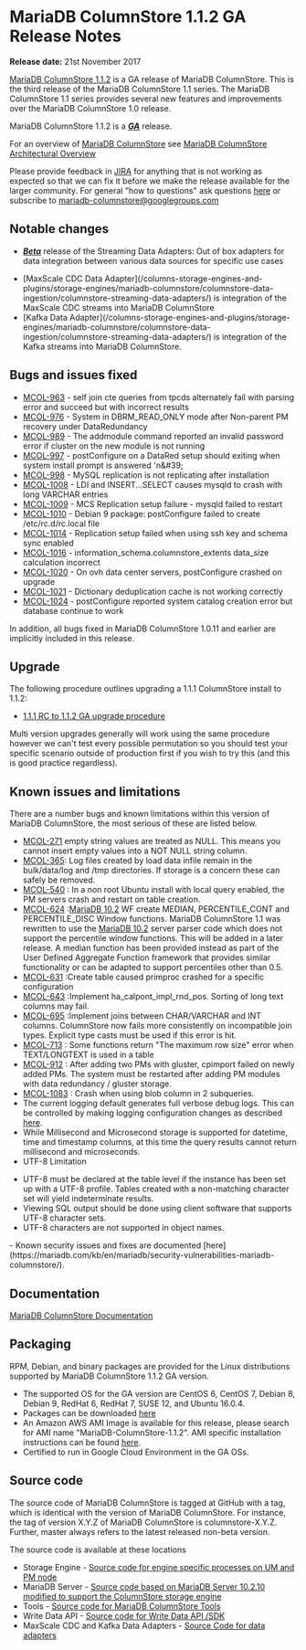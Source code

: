 # MariaDB ColumnStore 1.1.2 GA Release Notes

<strong>Release date:</strong> 21st November 2017

[MariaDB ColumnStore 1.1.2](/columns-storage-engines-and-plugins/storage-engines/mariadb-columnstore/) is a GA release of MariaDB ColumnStore. This is the third release of the MariaDB ColumnStore 1.1 series. The MariaDB ColumnStore 1.1 series  provides several new features and improvements over the MariaDB ColumnStore 1.0 release.

MariaDB ColumnStore 1.1.2 is a <strong><em>[GA](/kb/en/release-criteria/)</em></strong> release.

For an overview of [MariaDB ColumnStore](/columns-storage-engines-and-plugins/storage-engines/mariadb-columnstore/) see [MariaDB ColumnStore Architectural Overview](/columns-storage-engines-and-plugins/storage-engines/mariadb-columnstore/columnstore-architecture/columnstore-architectural-overview/)

Please provide feedback in [JIRA](https://jira.mariadb.org/browse/MCOL) for anything that is not working as expected so that we can fix it before we make the release available for the larger community.
For general "how to questions" ask questions [here](/columns-storage-engines-and-plugins/storage-engines/mariadb-columnstore/) or subscribe to mariadb-columnstore@googlegroups.com

## Notable changes

- <strong><em>[Beta](/kb/en/release-criteria/)</em></strong> release of the Streaming Data Adapters:  Out of box adapters for data integration between various data sources for specific use cases
<ul><li>[MaxScale CDC Data Adapter](/columns-storage-engines-and-plugins/storage-engines/mariadb-columnstore/columnstore-data-ingestion/columnstore-streaming-data-adapters/) is integration of the MaxScale CDC streams into MariaDB ColumnStore
</li><li>[Kafka Data Adapter](/columns-storage-engines-and-plugins/storage-engines/mariadb-columnstore/columnstore-data-ingestion/columnstore-streaming-data-adapters/) is integration of the Kafka streams into MariaDB ColumnStore.
</li></ul>

## Bugs and issues fixed

- [MCOL-963](https://jira.mariadb.org/browse/MCOL-963) - self join cte queries from tpcds alternately fail with parsing error and succeed but with incorrect results
- [MCOL-976](https://jira.mariadb.org/browse/MCOL-976) - System in DBRM_READ_ONLY mode after Non-parent PM recovery under DataRedundancy
- [MCOL-989](https://jira.mariadb.org/browse/MCOL-989) - The addmodule command reported an invalid password error if cluster on the new module is not running
- [MCOL-997](https://jira.mariadb.org/browse/MCOL-997) - postConfigure on a DataRed setup should exiting when system install prompt is answered 'n&amp;#39;
- [MCOL-998](https://jira.mariadb.org/browse/MCOL-998) - MySQL replication is not replicating after installation
- [MCOL-1008](https://jira.mariadb.org/browse/MCOL-1008) - LDI and INSERT...SELECT causes mysqld to crash with long VARCHAR entries
- [MCOL-1009](https://jira.mariadb.org/browse/MCOL-1009) - MCS Replication setup failure - mysqld failed to restart
- [MCOL-1010](https://jira.mariadb.org/browse/MCOL-1010) - Debian 9 package: postConfigure failed to create /etc/rc.d/rc.local file
- [MCOL-1014](https://jira.mariadb.org/browse/MCOL-1014) - Replication setup failed when using ssh key and schema sync enabled
- [MCOL-1016](https://jira.mariadb.org/browse/MCOL-1016) - information_schema.columnstore_extents data_size calculation incorrect
- [MCOL-1020](https://jira.mariadb.org/browse/MCOL-1020) - On ovh data center servers, postConfigure crashed on upgrade
- [MCOL-1021](https://jira.mariadb.org/browse/MCOL-1021) - Dictionary deduplication cache is not working correctly
- [MCOL-1024](https://jira.mariadb.org/browse/MCOL-1024) - postConfigure reported system catalog creation error but database continue to work

In addition, all bugs fixed in MariaDB ColumnStore 1.0.11 and earlier are implicitly included in this release.

## Upgrade

The following procedure outlines upgrading a 1.1.1 ColumnStore install to 1.1.2:

- [1.1.1 RC to 1.1.2 GA upgrade procedure](/columns-storage-engines-and-plugins/storage-engines/mariadb-columnstore/mariadb-columnstore-columnstore/mariadb-columnstore-11-upgrades/mariadb-columnstore-software-upgrade-111-rc-to-112-ga/)

Multi version upgrades generally will work using the same procedure however we can't test every possible permutation so you should test your specific scenario outside of production first if you wish to try this (and this is good practice regardless).

## Known issues and limitations

There are a number bugs and known limitations within this version of MariaDB ColumnStore, the most serious of these are listed below.

- [MCOL-271](https://jira.mariadb.org/browse/MCOL-271)  empty string values are treated as NULL. This means you cannot insert empty values into a NOT NULL string column.
- [MCOL-365](https://jira.mariadb.org/browse/MCOL-365): Log files created by load data infile remain in the bulk/data/log and /tmp directories. If storage is a concern these can safely be removed.
- [MCOL-540](https://jira.mariadb.org/browse/MCOL-540) : In a non root Ubuntu install with local query enabled, the PM servers crash and restart on table creation.
- [MCOL-624](https://jira.mariadb.org/browse/MCOL-624) :[MariaDB 10.2](/kb/en/what-is-mariadb-102/) WF create MEDIAN, PERCENTILE_CONT and PERCENTILE_DISC Window functions. MariaDB ColumnStore 1.1 was rewritten to use the [MariaDB 10.2](/kb/en/what-is-mariadb-102/) server parser code which does not support the percentile window functions. This will be added in a later release. A median function has been provided instead as part of the User Defined Aggregate Function framework that provides similar functionality or can be adapted to support percentiles other than 0.5.
- [MCOL-631](https://jira.mariadb.org/browse/MCOL-631) :Create table caused primproc crashed for a specific configuration
- [MCOL-643](https://jira.mariadb.org/browse/MCOL-643) :Implement ha_calpont_impl_rnd_pos. Sorting of long text columns may fail.
- [MCOL-695](https://jira.mariadb.org/browse/MCOL-695) :Implement joins between CHAR/VARCHAR and INT columns. ColumnStore now fails more consistently on incompatible join types. Explicit type casts must be used if this error is hit.
- [MCOL-713](https://jira.mariadb.org/browse/MCOL-713) : Some functions return "The maximum row size" error when TEXT/LONGTEXT is used in a table
- [MCOL-912](https://jira.mariadb.org/browse/MCOL-912) : After adding two PMs with gluster, cpimport failed on newly added PMs. The system must be restarted after adding PM modules with data redundancy / gluster storage.
- [MCOL-1083](https://jira.mariadb.org/browse/MCOL-1083) : Crash when using blob column in 2 subqueries.
- The current logging default generates full verbose debug logs. This can be controlled by making logging configuration changes as described [here](/columns-storage-engines-and-plugins/storage-engines/mariadb-columnstore/managing-columnstore/managing-columnstore-system/columnstore-system-monitoring-configuration/).
- While Millisecond and Microsecond storage is supported for datetime, time and timestamp columns, at this time the query results cannot return millisecond and microseconds.
- UTF-8 Limitation
<ul start="1"><li>UTF-8 must be declared at the table level if the instance has been set up with a UTF-8 profile. Tables created with a non-matching character set will yield indeterminate results. 
</li><li>Viewing SQL output should be done using client software that supports UTF-8 character sets. 
</li><li>UTF-8 characters are not supported in object names. 
</li></ul>
- Known security issues and fixes are documented [here](https://mariadb.com/kb/en/mariadb/security-vulnerabilities-mariadb-columnstore/).

## Documentation

[MariaDB ColumnStore Documentation](/columns-storage-engines-and-plugins/storage-engines/mariadb-columnstore/)

## Packaging

RPM, Debian, and binary packages are provided for the Linux distributions supported by MariaDB ColumnStore 1.1.2 GA version.

- The supported OS for the GA version are CentOS 6, CentOS 7, Debian 8, Debian 9, RedHat 6, RedHat 7, SUSE 12, and Ubuntu 16.0.4.
- Packages can be downloaded [here](https://mariadb.com/downloads/mariadb-ax)
- An Amazon AWS AMI Image is available for this release, please search for AMI name "MariaDB-ColumnStore-1.1.2". AMI specific installation instructions can be found [here](/columns-storage-engines-and-plugins/storage-engines/mariadb-columnstore/columnstore-getting-started/installing-and-configuring-a-columnstore-system-using-the-amazon-ami/).
- Certified to run in Google Cloud Environment in the GA OSs.

## Source code

The source code of MariaDB ColumnStore is tagged at GitHub with a tag, which is identical with the version of MariaDB ColumnStore. For instance, the tag of version X.Y.Z of MariaDB ColumnStore is columnstore-X.Y.Z. Further, master always refers to the latest released non-beta version.

The source code is available at these locations

- Storage Engine - [Source code for engine specific processes on UM and PM node](https://github.com/mariadb-corporation/mariadb-columnstore-engine/tree/columnstore-1.1.2)
- MariaDB Server - [Source code based on MariaDB Server 10.2.10 modified to support the ColumnStore storage engine](https://github.com/mariadb-corporation/mariadb-columnstore-server/tree/columnstore-1.1.2)
- Tools - [Source code for MariaDB ColumnStore Tools](https://github.com/mariadb-corporation/mariadb-columnstore-tools/tree/columnstore-1.1.2)
- Write Data API - [Source code for Write Data API /SDK](https://github.com/mariadb-corporation/mariadb-columnstore-api/tree/columnstore-1.1.2)
- MaxScale CDC and Kafka Data Adapters - [Source Code for data adapters](https://github.com/mariadb-corporation/mariadb-columnstore-data-adapters/tree/columnstore-1.1.2)